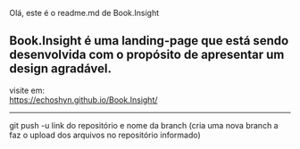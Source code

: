 Olá, este é o readme.md de Book.Insight

<h2>Book.Insight é uma landing-page que está sendo desenvolvida com o propósito de apresentar um design agradável.</h2>

visite em:
<br />
https://echoshyn.github.io/Book.Insight/

<hr />

git push -u link do repositório e nome da branch (cria uma nova branch a faz o upload dos arquivos no repositório informado)
